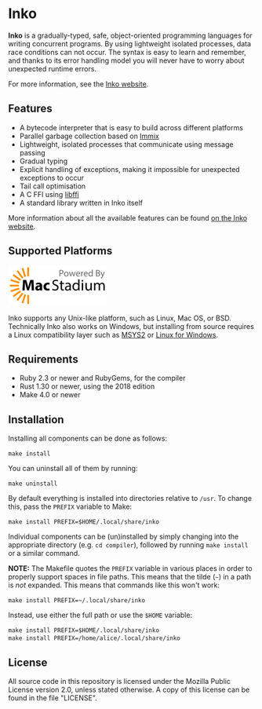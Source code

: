 # Inko

**Inko** is a gradually-typed, safe, object-oriented programming languages for
writing concurrent programs. By using lightweight isolated processes, data race
conditions can not occur. The syntax is easy to learn and remember, and thanks
to its error handling model you will never have to worry about unexpected
runtime errors.

For more information, see the [Inko website](https://inko-lang.org/).

## Features

* A bytecode interpreter that is easy to build across different platforms
* Parallel garbage collection based on [Immix][immix]
* Lightweight, isolated processes that communicate using message passing
* Gradual typing
* Explicit handling of exceptions, making it impossible for unexpected
  exceptions to occur
* Tail call optimisation
* A C FFI using [libffi][libffi]
* A standard library written in Inko itself

More information about all the available features can be found [on the Inko
website](https://inko-lang.org/about/).

## Supported Platforms

[![CI sponsored by MacStadium](macstadium.png)](https://www.macstadium.com/)

Inko supports any Unix-like platform, such as Linux, Mac OS, or BSD. Technically
Inko also works on Windows, but installing from source requires a Linux
compatibility layer such as [MSYS2](http://www.msys2.org/) or [Linux for
Windows](https://docs.microsoft.com/en-us/windows/wsl/install-win10).

## Requirements

* Ruby 2.3 or newer and RubyGems, for the compiler
* Rust 1.30 or newer, using the 2018 edition
* Make 4.0 or newer

## Installation

Installing all components can be done as follows:

    make install

You can uninstall all of them by running:

    make uninstall

By default everything is installed into directories relative to `/usr`. To
change this, pass the `PREFIX` variable to Make:

    make install PREFIX=$HOME/.local/share/inko

Individual components can be (un)installed by simply changing into the
appropriate directory (e.g. `cd compiler`), followed by running `make install`
or a similar command.

**NOTE:** The Makefile quotes the `PREFIX` variable in various places in order
to properly support spaces in file paths. This means that the tilde (`~`) in a
path is _not_ expanded. This means that commands like this won't work:

    make install PREFIX=~/.local/share/inko

Instead, use either the full path or use the `$HOME` variable:

    make install PREFIX=$HOME/.local/share/inko
    make install PREFIX=/home/alice/.local/share/inko

## License

All source code in this repository is licensed under the Mozilla Public License
version 2.0, unless stated otherwise. A copy of this license can be found in the
file "LICENSE".

[immix]: http://www.cs.utexas.edu/users/speedway/DaCapo/papers/immix-pldi-2008.pdf
[libffi]: https://sourceware.org/libffi/
